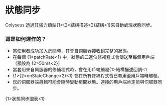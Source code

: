 # 狀態同步

Colyseus 透過其強力類型{1>{2>結構描述<2}結構<1}來自動處理狀態同步。

### 這是如何運作的？

- 當使用者成功加入房間時，其會自伺服器接收到完整的狀態。
- 在每個 {1>patchRate<1} 中，狀態的二進位修補程式會傳送至每個用戶端（預設為 {2>50ms<2}）
- 當套用來自伺服器的修補程式時，會在用戶端觸發{1>結構描述回調<1
- {1>{2>onStateChange<2}<1} 會在所有修補程式皆已套用至用戶端時觸發。
- 您的伺服器端邏輯可能會隨時變動房間狀態。連接的用戶端肯定能與伺服器同步。

{1>狀態同步圖表<1}
